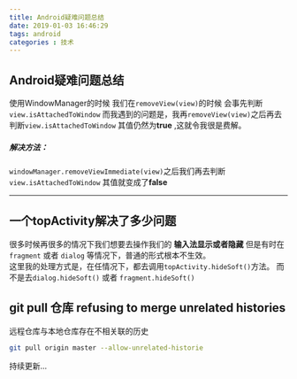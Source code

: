 ```yaml
---
title: Android疑难问题总结
date: 2019-01-03 16:46:29
tags: android
categories : 技术
---
```


## Android疑难问题总结

使用WindowManager的时候 我们在`removeView(view)`的时候 会事先判断`view.isAttachedToWindow`  而我遇到的问题是，我再`removeView(view)`之后再去判断`view.isAttachedToWindow` 其值仍然为**true** ,这就令我很是费解。  
##### 解决方法：
`windowManager.removeViewImmediate(view)`之后我们再去判断`view.isAttachedToWindow` 其值就变成了**false**

***
<!--more-->

## 一个topActivity解决了多少问题

很多时候再很多的情况下我们想要去操作我们的 **输入法显示或者隐藏** 
但是有时在`fragment` 或者 `dialog` 等情况下，普通的形式根本不生效。  
这里我的处理方式是，在任情况下，都去调用`topActivity.hideSoft()`方法。
而不是去`dialog.hideSoft()` 或者 `fragment.hideSoft()`

##  git pull 仓库 refusing to merge unrelated histories

远程仓库与本地仓库存在不相关联的历史

```bash
git pull origin master --allow-unrelated-historie
```







持续更新...